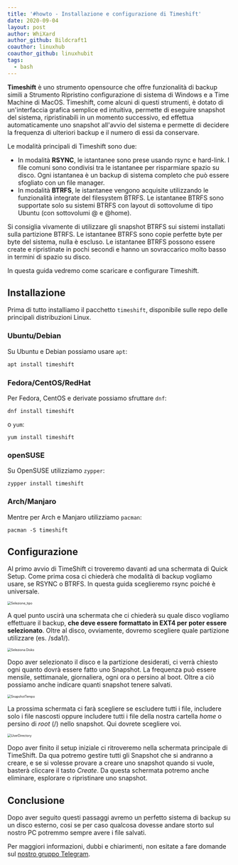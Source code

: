 ```yaml
---
title: '#howto - Installazione e configurazione di Timeshift'
date: 2020-09-04
layout: post
author: WhiXard
author_github: Bildcraft1
coauthor: linuxhub
coauthor_github: linuxhubit
tags:
  - bash
---
```

**Timeshift** è uno strumento opensource che offre funzionalità di backup simili a Strumento Ripristino configurazione di sistema di Windows e a Time Machine di MacOS. Timeshift, come alcuni di questi strumenti, è dotato di un'interfaccia grafica semplice ed intuitiva, permette di eseguire snapshot del sistema, ripristinabili in un momento successivo, ed effettua automaticamente uno snapshot all'avvio del sistema e permette di decidere la frequenza di ulteriori backup e il numero di essi da conservare.

Le modalità principali di Timeshift sono due:
- In modalità **RSYNC**, le istantanee sono prese usando rsync e hard-link. I file comuni sono condivisi tra le istantanee per risparmiare spazio su disco. Ogni istantanea è un backup di sistema completo che può essere sfogliato con un file manager.
- In modalità **BTRFS**, le istantanee vengono acquisite utilizzando le funzionalità integrate del filesystem BTRFS. Le istantanee BTRFS sono supportate solo su sistemi BTRFS con layout di sottovolume di tipo Ubuntu (con sottovolumi @ e @home).

Si consiglia vivamente di utilizzare gli snapshot BTRFS sui sistemi installati sulla partizione BTRFS. Le istantanee BTRFS sono copie perfette byte per byte del sistema, nulla è escluso. Le istantanee BTRFS possono essere create e ripristinate in pochi secondi e hanno un sovraccarico molto basso in termini di spazio su disco.

In questa guida vedremo come scaricare e configurare Timeshift.

## Installazione

Prima di tutto installiamo il pacchetto `timeshift`, disponibile sulle repo delle principali distribuzioni Linux.

### Ubuntu/Debian

Su Ubuntu e Debian possiamo usare `apt`:

```bash
apt install timeshift
```

### Fedora/CentOS/RedHat

Per Fedora, CentOS e derivate possiamo sfruttare `dnf`:
```
dnf install timeshift
```
o `yum`:
```
yum install timeshift
```

### openSUSE
Su OpenSUSE utilizziamo `zypper`:
```
zypper install timeshift
```

### Arch/Manjaro

Mentre per Arch e Manjaro utilizziamo `pacman`:
```
pacman -S timeshift
```

## Configurazione

Al primo avvio di TimeShift ci troveremo davanti ad una schermata di Quick Setup. Come prima cosa ci chiederà che modalità di backup vogliamo usare, se RSYNC o BTRFS. In questa guida sceglieremo rsync poiché è universale.

<img src="storage/TimeShift/Selezione_tipo.PNG" alt="Selezione_tipo" style="zoom:50%;" />

A quel punto uscirà una schermata che ci chiederà su quale disco vogliamo effettuare il backup, **che deve essere formattato in EXT4 per poter essere selezionato**. Oltre al disco, ovviamente, dovremo scegliere quale partizione utilizzare (es. /sda1/).

<img src="storage/TimeShift/Seleziona Disko.PNG" alt="Seleziona Disko" style="zoom:50%;" />

Dopo aver selezionato il disco e la partizione desiderati, ci verrà chiesto ogni quanto dovrà essere fatto uno Snapshot. La frequenza può essere mensile, settimanale, giornaliera, ogni ora o persino al boot. Oltre a ciò possiamo anche indicare quanti snapshot tenere salvati.

<img src="storage/TimeShift/SnapshotTempo.PNG" alt="SnapshotTempo" style="zoom:50%;" />

La prossima schermata ci farà scegliere se escludere tutti i file, includere solo i file nascosti oppure includere tutti i file della nostra cartella *home* o persino di *root* (/) nello snapshot. Qui dovrete scegliere voi.

<img src="storage/TimeShift/UserDirectory.PNG" alt="UserDirectory" style="zoom:50%;" />

Dopo aver finito il setup iniziale ci ritroveremo nella schermata principale di TimeShift. Da qua potremo gestire tutti gli Snapshot che si andranno a creare, e se si volesse provare a creare uno snapshot quando si vuole, basterà cliccare il tasto *Create*. Da questa schermata potremo anche eliminare, esplorare o ripristinare uno snapshot.

## Conclusione

Dopo aver seguito questi passaggi avremo un perfetto sistema di backup su un disco esterno, cosi se per caso qualcosa dovesse andare storto sul nostro PC potremmo sempre avere i file salvati.

Per maggiori informazioni, dubbi e chiarimenti, non esitate a fare domande sul <a href="https://t.me/linuxpeople">nostro gruppo Telegram</a>.